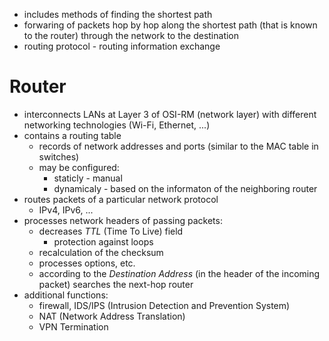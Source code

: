 - includes methods of finding the shortest path
- forwaring of packets hop by hop along the shortest path (that is known to the router) through the network to the destination
- routing protocol - routing information exchange

# Router
- interconnects LANs at Layer 3 of OSI-RM (network layer) with different networking technologies (Wi-Fi, Ethernet, ...)
- contains a routing table
	- records of network addresses and ports (similar to the MAC table in switches)
	- may be configured: 
		- staticly - manual
		- dynamicaly - based on the informaton of the neighboring router
- routes packets of a particular network protocol
	- IPv4, IPv6, ...
- processes network headers of passing packets:
	- decreases *TTL* (Time To Live) field
		- protection against loops
	- recalculation of the checksum
	- processes options, etc.
	- according to the *Destination Address* (in the header of the incoming packet) searches the next-hop router
- additional functions:
	- firewall, IDS/IPS (Intrusion Detection and Prevention System)
	- NAT (Network Address Translation)
	- VPN Termination
	